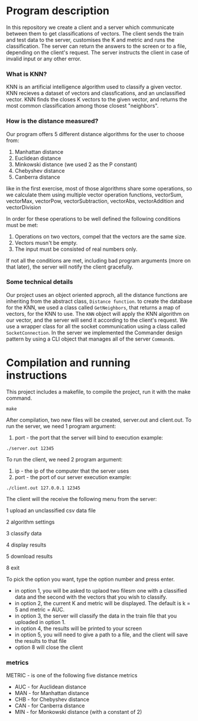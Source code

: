 
# **Program description**

In this repository we create a client and a server which communicate between them to get classifications of vectors. The client sends the train and test data to the server, customises the K and metric and runs the classification. The server can return the answers to the screen or to a file, depending on the client's request. The server instructs the client in case of invalid input or any other error.
### What is KNN?
KNN is an artificial intelligence algorithm used to classify a given vector.
KNN recieves a dataset of vectors and classfications, and an unclassified vector.
KNN finds the closes K vectors to the given vector, and returns the most common classification among those closest "neighbors".

### How is the distance measured?

Our program offers 5 different distance algorithms for the user to choose from:
1. Manhattan distance
2. Euclidean distance
3. Minkowski distance (we used 2 as the P constant)
4. Chebyshev distance
5. Canberra distance

like in the first exercise, most of those algorithms share some operations, so we calculate them using multiple vector operation functions, vectorSum, vectorMax, vectorPow, vectorSubtraction, vectorAbs, vectorAddition and vectorDivision

In order for these operations to be well defined the following conditions must be met:
1. Operations on two vectors, compel that the vectors are the same size.
2. Vectors musn't be empty.
3. The input must be consisted of real numbers only.

 If not all the conditions are met, including bad program arguments (more on that later), the server will notify the client gracefully.

### Some technical details

Our project uses an object oriented approch, all the distance functions are inheriting from the abstract class, `Distance function`. to create the database for the KNN, we used a class called `GetNeighbors`, that returns a map of vectors, for the KNN to use. The `KNN` object will apply the KNN algorithm on our vector, and the server will send it according to the client's request.
We use a wrapper class for all the socket communication using a class called `SocketConnection`. In the server we implemented the Commander design pattern by using a CLI object that manages all of the server `Command`s.


# **Compilation and running instructions**

This project includes a makefile, to compile the project, run it with the make command.
```
make
```
After compilation, two new files will be created, server.out and client.out.
To run the server, we need 1 program argument:
1. port - the port that the server will bind to
execution example:
```
./server.out 12345
```
To run the client, we need 2 program argument:
1. ip - the ip of the computer that the server uses
2. port - the port of our server
execution example:
```
./client.out 127.0.0.1 12345
```
The client will the receive the following menu from the server:

1 upload an unclassified csv data file

2 algorithm settings

3 classify data

4 display results

5 download results

8 exit

To pick the option you want, type the option number and press enter.
- in option 1, you will be asked to uplaod two filesm one with a classified data and the second with the vectors that you wish to classify.
- in option 2, the current K and metric will be displayed. The default is k = 5 and metric = AUC.
- in option 3, the server will classify the data in the train file that you uploaded in option 1.
- in option 4, the results will be printed to your screen
- in option 5, you will need to give a path to a file, and the client will save the results to that file
- option 8 will close the client


### metrics

METRIC - is one of the following five distance metrics
-  AUC - for Auclidean distance
- MAN - for Manhattan distance
- CHB - for Chebyshev distance
- CAN - for Canberra distance
- MIN - for Monkowski distance (with a constant of 2)
